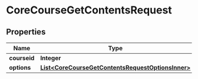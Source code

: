 

# CoreCourseGetContentsRequest


## Properties

| Name | Type | Description | Notes |
|------------ | ------------- | ------------- | -------------|
|**courseid** | **Integer** | course id |  |
|**options** | [**List&lt;CoreCourseGetContentsRequestOptionsInner&gt;**](CoreCourseGetContentsRequestOptionsInner.md) |  |  [optional] |



